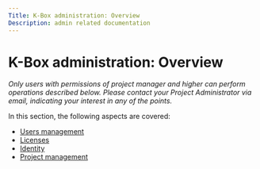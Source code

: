 ```yaml
---
Title: K-Box administration: Overview
Description: admin related documentation
---
```

# K-Box administration: Overview

_Only users with permissions of project manager and higher can perform operations described below. Please contact your Project Administrator via email, indicating your interest in any of the points._

In this section, the following aspects are covered:

- [Users management](./users.md)
- [Licenses](./admin_licenses.md)
- [Identity](./identity.md)
- [Project management](./projects.md)